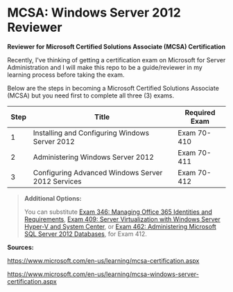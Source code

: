 # MCSA: Windows Server 2012 Reviewer
**Reviewer for Microsoft Certified Solutions Associate (MCSA) Certification**

Recently, I've thinking of getting a certification exam on Microsoft for Server Administration and I will make this repo to be a guide/reviewer in my learning process before taking the exam.

Below are the steps in becoming a Microsoft Certified Solutions Associate (MCSA) but you need first to complete all three (3) exams.

| Step | Title                                    | Required Exam |
| ---- | ---------------------------------------- | ------------- |
| 1    | Installing and Configuring Windows Server 2012 | Exam 70-410   |
| 2    | Administering Windows Server 2012        | Exam 70-411   |
| 3    | Configuring Advanced Windows Server 2012 Services | Exam 70-412   |

> **Additional Options:**
>
> You can substitute [Exam 346: Managing Office 365 Identities and Requirements](https://www.microsoft.com/en-us/learning/exam-70-346.aspx), [Exam 409: Server Virtualization with Windows Server Hyper-V and System Center](https://www.microsoft.com/en-us/learning/exam-74-409.aspx), or [Exam 462: Administering Microsoft SQL Server 2012 Databases](https://www.microsoft.com/en-us/learning/exam-70-462.aspx), for Exam 412.



**Sources:**

https://www.microsoft.com/en-us/learning/mcsa-certification.aspx

https://www.microsoft.com/en-us/learning/mcsa-windows-server-certification.aspx

